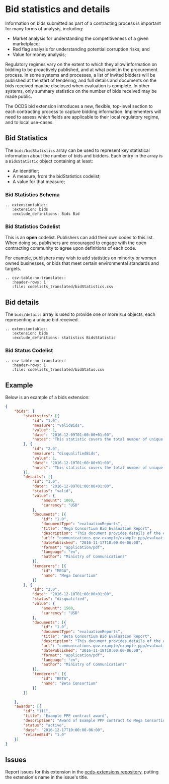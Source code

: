 # Bid statistics and details

Information on bids submitted as part of a contracting process is important for many forms of analysis, including:

* Market analysis for understanding the competitiveness of a given marketplace;
* Red flag analysis for understanding potential corruption risks; and
* Value for money analysis;

Regulatory regimes vary on the extent to which they allow information on bidding to be proactively published, and at what point in the procurement process. In some systems and processes, a list of invited bidders will be published at the start of tendering, and full details and documents on the bids received may be disclosed when evaluation is complete. In other systems, only summary statistics on the number of bids received may be made public.

The OCDS bid extension introduces a new, flexible, top-level section to each contracting process to capture bidding information. Implementers will need to assess which fields are applicable to their local regulatory regime, and to local use-cases.

## Bid Statistics

The ```bids/bidStatistics``` array can be used to represent key statistical information about the number of bids and bidders. Each entry in the array is a ```BidsStatistic``` object containing at least:

* An identifier;
* A measure, from the bidStatistics codelist;
* A value for that measure;

### Bid Statistics Schema

```eval_rst
.. extensiontable::
   :extension: bids
   :exclude_definitions: Bids Bid
```

### Bid Statistics Codelist

This is an **open** codelist. Publishers can add their own codes to this list. When doing so, publishers are encouraged to engage with the open contracting community to agree upon definitions of each code.

For example, publishers may wish to add statistics on minority or women owned businesses, or bids that meet certain environmental standards and targets.

```eval_rst
.. csv-table-no-translate::
   :header-rows: 1
   :file: codelists_translated/bidStatistics.csv
```

## Bid details

The ```bids/details``` array is used to provide one or more ```Bid``` objects, each representing a unique bid received.

```eval_rst
.. extensiontable::
   :extension: bids
   :exclude_definitions: statistics BidsStatistic
```

### Bid Status Codelist

```eval_rst
.. csv-table-no-translate::
   :header-rows: 1
   :file: codelists_translated/bidStatus.csv
```

## Example

Below is an example of a bids extension:

```json
{
	"bids": {
		"statistics": [{
			"id": "1.0",
			"measure": "validBids",
			"value": 1,
			"date": "2016-12-09T01:00:00+01:00",
			"notes": "This statistic covers the total number of unique bids received that were considered valid against relevant criteria."
		}, {
			"id": "2.0",
			"measure": "disqualifiedBids",
			"value": 1,
			"date": "2016-12-10T01:00:00+01:00",
			"notes": "This statistic covers the total number of unique bids received that were disqualified."
		}],
		"details": [{
			"id": "1.0",
			"date": "2016-12-09T01:00:00+01:00",
			"status": "valid",
			"value": {
				"amount": 1000,
				"currency": "USD"
			},
			"documents": [{
				"id": "1.0",
				"documentType": "evaluationReports",
				"title": "Mega Consortium Bid Evaluation Report",
				"description": "This document provides details of the evaluation of the bid submitted by Mega Consortium",
				"url": "communications.gov.example/example_ppp/evaluationReport_megaConsortium.pdf",
				"datePublished": "2016-11-17T10:00:00-06:00",
				"format": "application/pdf",
				"language": "en",
				"author": "Ministry of Communications"
			}],
			"tenderers": [{
				"id": "MEGA",
				"name": "Mega Consortium"
			}]
		}, {
			"id": "2.0",
			"date": "2016-12-10T01:00:00+01:00",
			"status": "disqualified",
			"value": {
				"amount": 1500,
				"currency": "USD"
			},
			"documents": [{
				"id": "1.0",
				"documentType": "evaluationReports",
				"title": "Beta Consortium Bid Evaluation Report",
				"description": "This document provides details of the evaluation of the bid submitted by Beta Consortium",
				"url": "communications.gov.example/example_ppp/evaluationReport_betaConsortium.pdf",
				"datePublished": "2016-11-18T10:00:00-06:00",
				"format": "application/pdf",
				"language": "en",
				"author": "Ministry of Communications"
			}],
			"tenderers": [{
				"id": "BETA",
				"name": "Beta Consortium"
			}]
		}]

	},
	"awards": [{
		"id": "111",
		"title": "Example PPP contract award",
		"description": "Award of Example PPP contract to Mega Consortium",
		"status": "active",
		"date": "2016-12-17T10:00:00-06:00",
		"relatedBid": "1.0"
	}]
}
```

## Issues

Report issues for this extension in the [ocds-extensions repository](https://github.com/open-contracting/ocds-extensions/issues), putting the extension's name in the issue's title.
